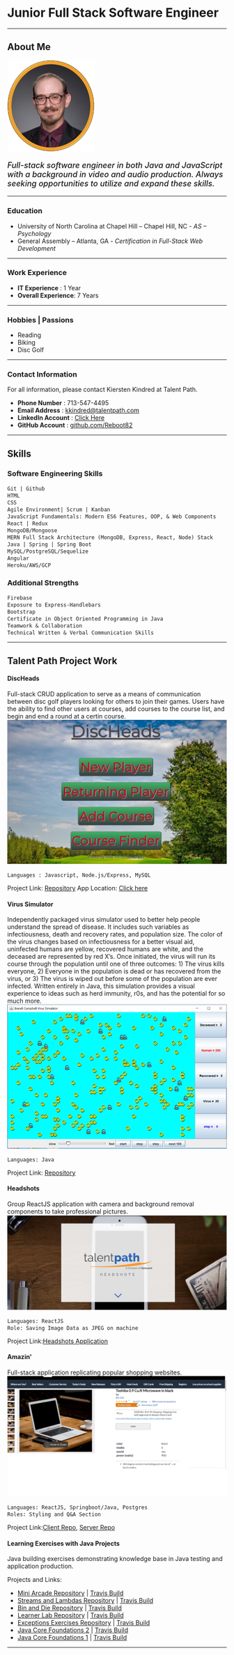 # Junior Full Stack Software Engineer
----------------------------------- 
## About Me

<img src="images/headshot.jpg" alt="headshot" width="200"/>

<p style="font-weight: 500; font-Size: 18px;"><i>Full-stack software engineer in both Java and JavaScript with a background in video and audio production. Always seeking opportunities to utilize and expand these skills.</i></p>

-----------------------------------
### Education
- University of North Carolina at Chapel Hill – Chapel Hill, NC - *AS – Psychology*
- General Assembly – Atlanta, GA - *Certification in Full-Stack Web Development*

-----------------------------------

### Work Experience

- __IT Experience__ : 1 Year
- __Overall Experience__: 7 Years

-----------------------------------

### Hobbies | Passions

- Reading
- Biking
- Disc Golf

-----------------------------------

### Contact Information 
For all information, please contact Kiersten Kindred at Talent Path.

- __Phone Number__ : 713-547-4495 
- __Email Address__ : [kkindred@talentpath.com](mailto:kkindred@talentpath.com)
- __LinkedIn Account__ : [Click Here](https://www.linkedin.com/in/brandt-campbell-coding/)
- __GitHub Account__ : [github.com/Reboot82](https://github.com/Reboot82)

-------------------------------------

## Skills

### Software Engineering Skills
    Git | Github
    HTML
    CSS
    Agile Environment| Scrum | Kanban
    JavaScript Fundamentals: Modern ES6 Features, OOP, & Web Components
    React | Redux
    MongoDB/Mongoose
    MERN Full Stack Architecture (MongoDB, Express, React, Node) Stack
    Java | Spring | Spring Boot
    MySQL/PostgreSQL/Sequelize
    Angular
    Heroku/AWS/GCP


### Additional Strengths
    Firebase
    Exposure to Express-Handlebars
    Bootstrap
    Certificate in Object Oriented Programming in Java
    Teamwork & Collaboration
    Technical Written & Verbal Communication Skills


-------------------------------------

## Talent Path Project Work

#### DiscHeads 

Full-stack CRUD application to serve as a means of communication between disc golf players looking for others to join their games. Users have the ability to find other users at courses, add courses to the course list, and begin and end a round at a certin course.
![discheads](/images/discheads.JPG)

    Languages : Javascript, Node.js/Express, MySQL 
Project Link: [Repository](https://github.com/Reboot82/DiscHeadsV1)
App Location: [Click here](https://disc-heads.herokuapp.com/)

#### Virus Simulator 
Independently packaged virus simulator used to better help people understand the spread of disease. It includes such variables as infectiousness, death and recovery rates, and population size. The color of the virus changes based on infectiousness for a better visual aid, uninfected humans are yellow, recovered humans are white, and the deceased are represented by red X’s. Once initiated, the virus will run its course through the population until one of three outcomes: 1) The virus kills everyone, 2) Everyone in the population is dead or has recovered from the virus, or 3) The virus is wiped out before some of the population are ever infected. Written entirely in Java, this simulation provides a visual experience to ideas such as herd immunity, r0s, and has the potential for so much more.
![virussim](/images/virussim.png)

    Languages: Java
Project Link: [Repository](https://github.com/Reboot82/VirusSimulator)

#### Headshots 
Group ReactJS application with camera and background removal components to take professional pictures.
![Headshots](images/headshotsimage.png)

    Languages: ReactJS
    Role: Saving Image Data as JPEG on machine
Project Link:[Headshots Application](https://github.com/mrterranova/headShotsSiteforTP)

#### Amazin'  
Full-stack application replicating popular shopping websites. 
![Amazin](/images/amazinimage.png)

    Languages: ReactJS, Springboot/Java, Postgres
    Roles: Styling and Q&A Section
Project Link:[Client Repo](https://github.com/Quaran-Team/client-Amazin), [Server Repo](https://github.com/Quaran-Team/server-Amazin)

#### Learning Exercises with Java Projects 
Java building exercises demonstrating knowledge base in Java testing and application production. 

Projects and Links: 
* [Mini Arcade Repository](https://github.com/Reboot82/maven_simple-arcade) | [Travis Build](https://travis-ci.com/github/Reboot82/maven_simple-arcade)
* [Streams and Lambdas Repository](https://github.com/Reboot82/maven_streams-and-lambdas) | [Travis Build](https://travis-ci.com/github/Reboot82/maven_streams-and-lambdas)
* [Bin and Die Repository](https://github.com/Reboot82/Maven.BinAndDieSimulation) | [Travis Build](https://travis-ci.com/github/Reboot82/Maven.BinAndDieSimulation)
* [Learner Lab Repository](https://github.com/Reboot82/maven_learnerlab) | [Travis Build](https://travis-ci.com/github/Reboot82/maven_learnerlab)
* [Exceptions Exercises Repository](https://github.com/Reboot82/maven.exceptional-phone-number) | [Travis Build](https://travis-ci.com/github/Reboot82/maven.exceptional-phone-number)
* [Java Core Foundations 2](https://github.com/Reboot82/maven.numbers-triangles-tables) | [Travis Build](https://travis-ci.com/github/Reboot82/maven.numbers-triangles-tables)
* [Java Core Foundations 1](https://github.com/Reboot82/maven.java-fundamentals) | [Travis Build](https://travis-ci.com/github/Reboot82/maven.java-fundamentals)


-----------------------------------
